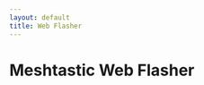 ```yaml
---
layout: default
title: Web Flasher
---
```


# Meshtastic Web Flasher

<div id="flasher-container">
  <!-- Keep the same HTML structure -->
</div>

<script src="https://cdn.jsdelivr.net/npm/@espruino-tools/esptool-js@0.0.9/dist/esptool-js.min.js"></script>

<script>
const ESPTool = window.EspTool;
const REPO = 'HarukiToreda/Meshtastic-Experiments';
const BRANCH = 'main';
const FIRMWARES_PATH = 'Meshtastic-Experiments/firmwares'; // Corrected path
const CORS_PROXY = 'https://api.allorigins.win/raw?url='; // Changed proxy

let port = null;
let selectedFirmware = null;

async function loadDevices() {
  try {
    const apiUrl = `https://api.github.com/repos/${REPO}/contents/${FIRMWARES_PATH}?ref=${BRANCH}`;
    const response = await fetch(`${CORS_PROXY}${encodeURIComponent(apiUrl)}`);
    
    if (!response.ok) throw new Error(`GitHub error: ${response.status}`);
    
    const devices = await response.json();
    
    const deviceSelect = document.getElementById('device-select');
    deviceSelect.innerHTML = '<option value="">Select a device</option>';
    
    devices.forEach(item => {
      if (item.type === 'dir') {
        const option = document.createElement('option');
        option.value = item.name;
        option.textContent = item.name.replace(/_/g, ' ');
        deviceSelect.appendChild(option);
      }
    });
    
    deviceSelect.disabled = false;
    log('Loaded available devices');
  } catch (error) {
    log(`Device loading failed: ${error.message}`);
    console.error('API Response:', error);
  }
}

async function loadFirmwares(device) {
  try {
    const apiUrl = `https://api.github.com/repos/${REPO}/contents/${FIRMWARES_PATH}/${device}?ref=${BRANCH}`;
    const response = await fetch(`${CORS_PROXY}${encodeURIComponent(apiUrl)}`);
    
    if (!response.ok) throw new Error(`GitHub error: ${response.status}`);
    
    const files = await response.json();
    
    const firmwareSelect = document.getElementById('firmware-select');
    firmwareSelect.innerHTML = '<option value="">Select a firmware</option>';
    
    files.forEach(file => {
      if (file.name.endsWith('.bin')) {
        const option = document.createElement('option');
        option.value = `https://raw.githubusercontent.com/${REPO}/${BRANCH}/${FIRMWARES_PATH}/${device}/${file.name}`;
        option.textContent = file.name.replace(/_/g, ' ');
        firmwareSelect.appendChild(option);
      }
    });
    
    firmwareSelect.disabled = false;
    log(`Loaded firmwares for ${device}`);
  } catch (error) {
    log(`Firmware loading failed: ${error.message}`);
  }
}

// Keep the rest of the code the same
</script>

<style>
/* Keep existing styles */
</style>
